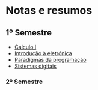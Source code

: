 
# Notas e resumos 
## 1º Semestre

+ [Calculo I](escola/calc1/index)
+ [Introdução à eletrónica](escola/iel/index)
+ [Paradigmas da programação](escola/pp/index)
+ [Sistemas digitais](escola/sd/index)

### 2º Semestre

